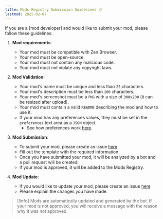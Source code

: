 ```yaml
---
title: Mods Registry Submission Guidelines 📋
lastmod: 2025-02-07
---
```


If you are a [mod developer] and would like to submit your mod, please follow these guidelines:

1. **Mod requirements**:
    - Your mod must be compatible with Zen Browser.
    - Your mod must be open-source.
    - Your mod must not contain any malicious code.
    - Your mod must not violate any copyright laws.

2. **Mod Validation**:
    - Your mod's name must be unique and less than `25` characters.
    - Your mod's description must be less than `100` characters.
    - Your mod's screenshot must be a `PNG` with a size of `300x200` (it can be resized after upload).
    - Your mod must contain a valid `README` describing the mod and how to use it.
    - If your mod has any preferences values, they must be set in the `preferences` text area as a `JSON` object.
      - See how preferences work [here](themes-store/themes-marketplace-preferences.md).

3. **Mod Submission**:
    - To submit your mod, please create an issue [here](https://github.com/zen-browser/theme-store/issues/new?assignees=&labels=new-theme&projects=&template=create-theme.yml&title=%5Bcreate-theme%5D%3A+)
    - Fill out the template with the required information.
    - Once you have submitted your mod, it will be analyzed by a bot and a pull request will be created.
    - If your mod is approved, it will be added to the Mods Registry.

4. **Mod Update**:
    - If you would like to update your mod, please create an issue [here](https://github.com/zen-browser/theme-store/issues/new)
    - Please explain the changes you have made.

> [!info]
> Mods are automatically updated and generated by the bot. If your mod is not approved, you will receive a message with the reason why it was not approved.
